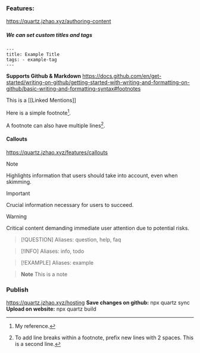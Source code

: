 
### Features:
https://quartz.jzhao.xyz/authoring-content
##### We can set custom titles and tags
```text
---
title: Example Title
tags: - example-tag
---

```

**Supports Github & Markdown**
https://docs.github.com/en/get-started/writing-on-github/getting-started-with-writing-and-formatting-on-github/basic-writing-and-formatting-syntax#footnotes

This is a [[Linked Mentions]]

Here is a simple footnote[^1].

A footnote can also have multiple lines[^2].

[^1]: My reference.
[^2]: To add line breaks within a footnote, prefix new lines with 2 spaces.
  This is a second line.

#### Callouts
https://quartz.jzhao.xyz/features/callouts
> [!NOTE]
> Highlights information that users should take into account, even when skimming.

> [!IMPORTANT]
> Crucial information necessary for users to succeed.

> [!WARNING]
> Critical content demanding immediate user attention due to potential risks.


> [!QUESTION]
> Aliases: question, help, faq

> [!INFO]
> Aliases: info, todo

> [!EXAMPLE]
> Aliases: example



> **Note**
> This is a note


### Publish
https://quartz.jzhao.xyz/hosting
**Save changes on github:** npx quartz sync
**Upload on website:** npx quartz build
